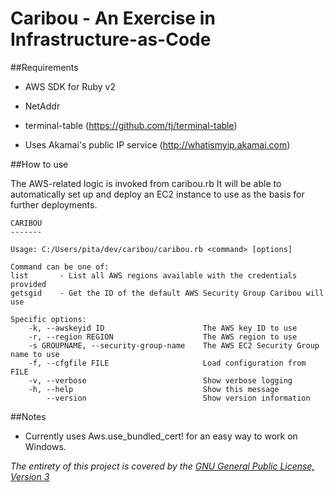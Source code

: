 # Caribou - An Exercise in Infrastructure-as-Code

##Requirements
* AWS SDK for Ruby v2
* NetAddr
* terminal-table (https://github.com/tj/terminal-table)

* Uses Akamai's public IP service (http://whatismyip.akamai.com)


##How to use

The AWS-related logic is invoked from caribou.rb
It will be able to automatically set up and deploy an EC2 instance to use as the basis for further deployments.
```
CARIBOU
-------

Usage: C:/Users/pita/dev/caribou/caribou.rb <command> [options]

Command can be one of:
list       - List all AWS regions available with the credentials provided
getsgid    - Get the ID of the default AWS Security Group Caribou will use

Specific options:
    -k, --awskeyid ID                      The AWS key ID to use
    -r, --region REGION                    The AWS region to use
    -s GROUPNAME, --security-group-name    The AWS EC2 Security Group name to use
    -f, --cfgfile FILE                     Load configuration from FILE
    -v, --verbose                          Show verbose logging
    -h, --help                             Show this message
        --version                          Show version information
```

##Notes
* Currently uses Aws.use_bundled_cert! for an easy way to work on Windows.

*The entirety of this project is covered by the [GNU General Public License, Version 3](http://www.gnu.org/licenses/gpl-3.0.txt)*

